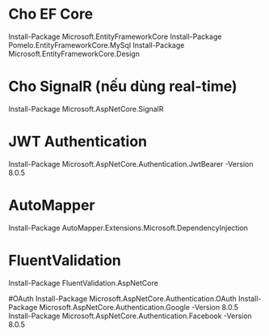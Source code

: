# Cho EF Core
Install-Package Microsoft.EntityFrameworkCore
Install-Package Pomelo.EntityFrameworkCore.MySql
Install-Package Microsoft.EntityFrameworkCore.Design

# Cho SignalR (nếu dùng real-time)
Install-Package Microsoft.AspNetCore.SignalR

# JWT Authentication
Install-Package Microsoft.AspNetCore.Authentication.JwtBearer -Version 8.0.5

# AutoMapper
Install-Package AutoMapper.Extensions.Microsoft.DependencyInjection

# FluentValidation
Install-Package FluentValidation.AspNetCore

#OAuth
Install-Package Microsoft.AspNetCore.Authentication.OAuth
Install-Package Microsoft.AspNetCore.Authentication.Google -Version 8.0.5
Install-Package Microsoft.AspNetCore.Authentication.Facebook -Version 8.0.5
